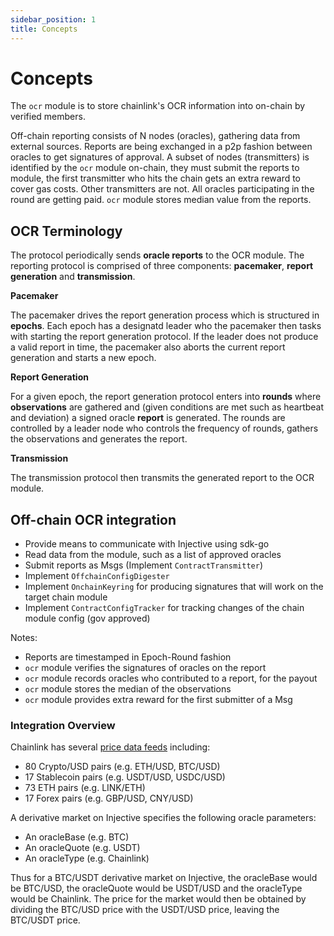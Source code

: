 ```yaml
---
sidebar_position: 1
title: Concepts
---
```


# Concepts

The `ocr` module is to store chainlink's OCR information into on-chain by verified members.

Off-chain reporting consists of N nodes (oracles), gathering data from external sources. Reports are being exchanged in a p2p fashion between oracles to get signatures of approval. A subset of nodes (transmitters) is identified by the `ocr` module on-chain, they must submit the reports to module, the first transmitter who hits the chain gets an extra reward to cover gas costs. Other transmitters are not. All oracles participating in the round are getting paid. `ocr` module stores median value from the reports.

## OCR Terminology

The protocol periodically sends **oracle reports** to the OCR module. The reporting protocol is comprised of three components: **pacemaker**, **report generation** and **transmission**. 

**Pacemaker**

The pacemaker drives the report generation process which is structured in **epochs**. Each epoch has a designatd leader who the pacemaker then tasks with starting the report generation protocol. If the leader does not produce a valid report in time, the pacemaker also aborts the current report generation and starts a new epoch. 

**Report Generation**

For a given epoch, the report generation protocol enters into **rounds** where **observations** are gathered and (given conditions are met such as heartbeat and deviation) a signed oracle **report** is generated. The rounds are controlled by a leader node who controls the frequency of rounds, gathers the observations and generates the report. 

**Transmission**

The transmission protocol then transmits the generated report to the OCR module.

## Off-chain OCR integration

- Provide means to communicate with Injective using sdk-go
- Read data from the module, such as a list of approved oracles
- Submit reports as Msgs (Implement `ContractTransmitter`)
- Implement `OffchainConfigDigester`
- Implement `OnchainKeyring` for producing signatures that will work on the target chain module
- Implement `ContractConfigTracker` for tracking changes of the chain module config (gov approved)

Notes:

- Reports are timestamped in Epoch-Round fashion
- `ocr` module verifies the signatures of oracles on the report
- `ocr` module records oracles who contributed to a report, for the payout
- `ocr` module stores the median of the observations
- `ocr` module provides extra reward for the first submitter of a Msg

### Integration Overview

Chainlink has several [price data feeds](https://docs.chain.link/data-feeds/price-feeds) including:

- 80 Crypto/USD pairs (e.g. ETH/USD, BTC/USD)
- 17 Stablecoin pairs (e.g. USDT/USD, USDC/USD)
- 73 ETH pairs (e.g. LINK/ETH)
- 17 Forex pairs (e.g. GBP/USD, CNY/USD)

A derivative market on Injective specifies the following oracle parameters:

- An oracleBase (e.g. BTC)
- An oracleQuote (e.g. USDT)
- An oracleType (e.g. Chainlink)

Thus for a BTC/USDT derivative market on Injective, the oracleBase would be BTC/USD, the oracleQuote would be USDT/USD and the oracleType would be Chainlink. The price for the market would then be obtained by dividing the BTC/USD price with the USDT/USD price, leaving the BTC/USDT price.
